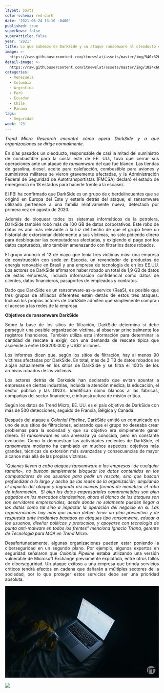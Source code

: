 ```yaml
---
layout: posts
color-schema: red-dark
date: '2021-05-24 13:10 -0400'
published: true
superNews: false
superArticle: false
year: '2021'
title: Lo que sabemos de DarkSide y su ataque ransomware al oleoducto de EE.UU.
image: >-
  https://raw.githubusercontent.com/itnewslat/assets/master/img/540x320/Dark-Web-p.jpg
detail-image: >-
  https://raw.githubusercontent.com/itnewslat/assets/master/img/1024x680/Dark-Web-g.jpg
categories:
  - Venezuela
  - Colombia
  - Argentina
  - Perú
  - Ecuador
  - Chile
  - Panama
tags:
  - Seguridad
week: '23'
---
```

<p style="text-align: justify;"><strong></strong></p>
<p style="text-align: justify;"><em>Trend Micro Research encontró cómo opera DarkSide y a qué organizaciones se dirige normalmente.</em></p>
<p style="text-align: justify;">En días pasados un oleoducto, responsable de casi la mitad del suministro de combustible para la costa este de EE. UU., tuvo que cerrar sus operaciones ante un ataque de<em> ransomware</em> del que fue blanco. Las tiendas de gasolina, diesel, aceite para calefacción, combustible para aviones y suministros militares se vieron gravemente afectadas, y la Administración Federal de Seguridad de Autotransportistas (FMCSA) declaró el estado de emergencia en 18 estados para hacerle frente a la escasez.</p>
<p style="text-align: justify;">El FBI ha confirmado que DarkSide es un grupo de ciberdelincuentes que se originó en Europa del Este y estaría detrás del ataque; el ransomware utilizado pertenece a una familia relativamente nueva, detectada por primera vez en agosto de 2020.</p>
<p style="text-align: justify;">Además de bloquear todos los sistemas informáticos de la petrolera, DarkSide también robó más de 100 GB de datos corporativos. Este robo de datos es aún más relevante a la luz del hecho de que el grupo tiene un historial de extorsionar doblemente a sus víctimas, no solo pidiendo dinero para desbloquear las computadoras afectadas, y exigiendo el pago por los datos capturados, sino también amenazando con filtrar los datos robados.</p>
<p style="text-align: justify;">El grupo anunció el 12 de mayo que tenía tres víctimas más: una empresa de construcción con sede en Escocia, un revendedor de productos de energía renovable en Brasil y una empresa de tecnología de en los EE.UU. Los actores de DarkSide afirmaron haber robado un total de 1,9 GB de datos de estas empresas, incluida información confidencial como datos de clientes, datos financieros, pasaportes de empleados y contratos.</p>
<p style="text-align: justify;">Dado que DarkSide es un ransomware-as-a-service (RaaS), es posible que tres grupos de afiliados diferentes estén detrás de estos tres ataques. Incluso los propios actores de DarkSide admiten que simplemente compran el acceso a las redes de la empresa.</p>
<p style="text-align: justify;"><strong>Objetivos de ransomware DarkSide</strong></p>
<p style="text-align: justify;">Sobre la base de los sitios de filtración, DarkSide determina si debe perseguir una posible organización víctima, al observar principalmente los registros financieros. También utiliza esta información para determinar la cantidad de rescate a exigir, con una demanda de rescate típica que asciende a entre US$200.000 y US$2 millones.</p>
<p style="text-align: justify;">Los informes dicen que, según los sitios de filtración, hay al menos 90 víctimas afectadas por DarkSide. En total, más de 2 TB de datos robados se alojan actualmente en los sitios de DarkSide y se filtra el 100% de los archivos robados de las víctimas.</p>
<p style="text-align: justify;">Los actores detrás de Darkside han declarado que evitan apuntar a empresas en ciertas industrias, incluida la atención médica, la educación, el sector público y las ONG’s. Identifican como blancos a las fábricas, compañías del sector financiero, e infraestructura de misión crítica.</p>
<p style="text-align: justify;">Según los datos de Trend Micro, EE. UU. es el país objetivo de DarkSide con más de 500 detecciones, seguido de Francia, Bélgica y Canadá.</p>
<p style="text-align: justify;">Después del ataque a <em>Colonial Pipeline</em>, DarkSide emitió un comunicado en uno de sus sitios de filtraciones, aclarando que el grupo no deseaba crear problemas para la sociedad y que su objetivo era simplemente ganar dinero. El <em>ransomware </em>es una amenaza ya conocida, pero en constante evolución. Como lo demuestran las actividades recientes de DarkSide, el <em>ransomware</em> moderno ha cambiado en muchos aspectos: objetivos más grandes, técnicas de extorsión más avanzadas y consecuencias de mayor alcance más allá de las propias víctimas.</p>
<p style="text-align: justify;"><em>“Quienes llevan a cabo ataques ransomware a las empresas- de cualquier tamaño-, no buscan simplemente bloquear los datos contenidos en los computadores de los usuarios para pedir un rescate, sino que buscan profundizar a lo largo y ancho de las redes de la organización, ampliando el impacto del ataque y logrando así nuevas formas de monetizar el robo de información.  Si bien los datos empresariales comprometidos son bien pagados en los mercados clandestinos, ahora el blanco de los ataques son los servidores empresariales, desde donde no solamente pueden llegar a los datos como tal sino a impactar la operación del negocio en sí. Las organizaciones hoy más que nunca deben tener un plan preventivo y de respuesta ante incidentes basados en ataques tipo ransomware, educar a los usuarios, diseñar políticas y protocolos, y apoyarse con tecnología de punta anti-malware en todos los frentes” menciona Ignacio Triana, gerente de Tecnología para MCA en Trend Micro.</em></p>
<p style="text-align: justify;">Desafortunadamente, algunas organizaciones pueden estar poniendo la ciberseguridad en un segundo plano. Por ejemplo, algunos expertos en seguridad señalaron que<em> Colonial Pipeline</em> estaba utilizando una versión vulnerable de Microsoft Exchange previamente explotada, entre otros fallos de ciberseguridad. Un ataque exitoso a una empresa que brinda servicios críticos tendrá efectos en cadena que dañarán a múltiples sectores de la sociedad, por lo que proteger estos servicios debe ser una prioridad absoluta.</p>

![](https://raw.githubusercontent.com/itnewslat/assets/master/img/540x320/Dark-Web-p.jpg)

<img src="https://tracker.metricool.com/c3po.jpg?hash=56f88a41e39ab42c063cc51676587a04"/>